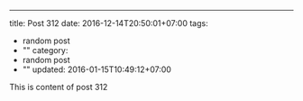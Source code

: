 ---
title: Post 312
date: 2016-12-14T20:50:01+07:00
tags:
  - random post
  - ""
category:
  - random post
  - ""
updated: 2016-01-15T10:49:12+07:00

This is content of post 312